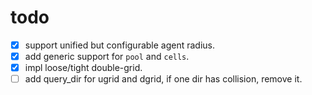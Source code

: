 # todo

- [x] support unified but configurable agent radius.
- [x] add generic support for `pool` and `cells`.
- [x] impl loose/tight double-grid.
- [ ] add query_dir for ugrid and dgrid, if one dir has collision, remove it.